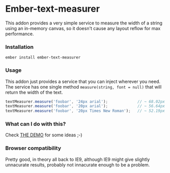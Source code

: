 # Ember-text-measurer

This addon provides a very simple service to measure the width of a string
using an in-memory canvas, so it doesn't cause any layout reflow for max
performance.

### Installation

`ember install ember-text-measurer`

### Usage

This addon just provides a service that you can inject wherever you need.
The service has one single method `measure(string, font = null)` that will
return the width of the text.

```js
textMeasurer.measure('foobar', '24px arial');             // ~ 68.02px
textMeasurer.measure('foobar', '20px arial');             // ~ 56.64px
textMeasurer.measure('foobar', '20px Times New Roman');   // ~ 52.19px
```

### What can I do with this?

Check [THE DEMO](https://ember-text-measurer.pagefrontapp.com) for some ideas ;-)

### Browser compatibility

Pretty good, in theory all back to IE9, although IE9 might give slightly unnacurate results,
probably not innacurate enough to be a problem.